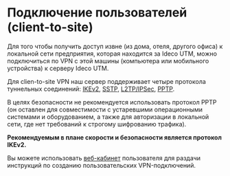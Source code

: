 # Подключение пользователей \(client-to-site\)

Для того чтобы получить доступ извне \(из дома, отеля, другого офиса\) к локальной сети предприятия, которая находится за Ideco UTM, можно подключиться по VPN с этой машины \(компьютера или мобильного устройства\) к серверу Ideco UTM.

Для clien-to-site VPN наш сервер поддерживает четыре протокола туннельных соединений: [IKEv2](ipsec-ikev2/), [SSTP,](sstp/) [L2TP/IPSec](l2tp-ipsec/), [PPTP](../site-to-site/pptp-vpn.md).

В целях безопасности не рекомендуется использовать протокол PPTP \(он оставлен для совместимости с устаревшими операционными системами и оборудованием, а также для авторизации в локальной сети, где нет требований к строгому шифрованию трафика\).

**Рекомендуемым в плане скорости и безопасности является протокол IKEv2.**

Вы можете использовать [веб-кабинет](users-web-account.md) пользователя для раздачи инструкций по созданию пользовательских VPN-подключений.

